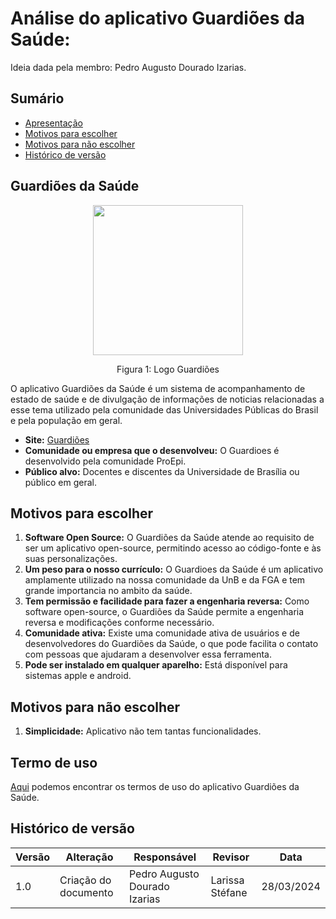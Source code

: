 # Análise do aplicativo Guardiões da Saúde:

Ideia dada pela membro: Pedro Augusto Dourado Izarias.

## Sumário
* [Apresentação](#Apresentação)
* [Motivos para escolher](#Motivos-para-escolher)
* [Motivos para não escolher](#Motivos-para-não-escolher)
* [Histórico de versão](#Histórico-de-versão)

## Guardiões da Saúde

<div align="center">
    <img src="https://pbs.twimg.com/profile_images/1270545909223436288/wJF4tcEo_400x400.jpg" style="width:25vw"/>
    <p> Figura 1: Logo Guardiões</p> 
</div>


 O aplicativo Guardiões da Saúde é um sistema de acompanhamento de estado de saúde e de divulgação de informações de noticias relacionadas a esse tema utilizado pela comunidade das Universidades Públicas do Brasil e pela população em geral.

  - **Site:** [Guardiões](https://linktr.ee/guardioesdasaude)
  - **Comunidade ou empresa que o desenvolveu:** O Guardioes é desenvolvido pela comunidade ProEpi.
  - **Público alvo:**  Docentes e discentes da Universidade de Brasília ou público em geral.
 
## Motivos para escolher  

  1. **Software Open Source:** O Guardiões da Saúde atende ao requisito de ser um aplicativo open-source, permitindo acesso ao código-fonte e às suas personalizações. 
  2. **Um peso para o nosso currículo:** O Guardioes da Saúde é um aplicativo amplamente utilizado na nossa comunidade da UnB e da FGA e tem grande importancia no ambito da saúde.
  3. **Tem permissão e facilidade para fazer a engenharia reversa:**  Como software open-source, o Guardiões da Saúde permite a engenharia reversa e modificações conforme necessário. 
  4. **Comunidade ativa:** Existe uma comunidade ativa de usuários e de desenvolvedores do Guardiões da Saúde, o que pode facilita o contato com pessoas que ajudaram a desenvolver essa ferramenta.
  5. **Pode ser instalado em qualquer aparelho:** Está disponível para sistemas apple e android.

## Motivos para não escolher

  1. **Simplicidade:** Aplicativo não tem tantas funcionalidades.

## Termo de uso
[Aqui](https://proepi.org.br/p889/) podemos encontrar os termos de uso do aplicativo Guardiões da Saúde.

## Histórico de versão

| Versão | Alteração | Responsável | Revisor | Data |
| - | - | - | - | - |
| 1.0 | Criação do documento| Pedro Augusto Dourado Izarias | Larissa Stéfane | 28/03/2024|

    
